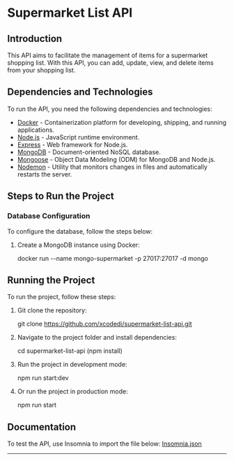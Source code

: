 # Supermarket List API

## Introduction

This API aims to facilitate the management of items for a supermarket shopping list. With this API, you can add, update, view, and delete items from your shopping list.

## Dependencies and Technologies

To run the API, you need the following dependencies and technologies:

- [Docker](https://www.docker.com) - Containerization platform for developing, shipping, and running applications.
- [Node.js](https://nodejs.org) - JavaScript runtime environment.
- [Express](https://expressjs.com) - Web framework for Node.js.
- [MongoDB](https://www.mongodb.com) - Document-oriented NoSQL database.
- [Mongoose](https://mongoosejs.com) - Object Data Modeling (ODM) for MongoDB and Node.js.
- [Nodemon](https://nodemon.io) - Utility that monitors changes in files and automatically restarts the server.

## Steps to Run the Project

### Database Configuration

To configure the database, follow the steps below:

1. Create a MongoDB instance using Docker:

   docker run --name mongo-supermarket -p 27017:27017 -d mongo

## Running the Project

To run the project, follow these steps:

1. Git clone the repository:

   git clone https://github.com/xcodedi/supermarket-list-api.git

2. Navigate to the project folder and install dependencies:

   cd supermarket-list-api
   (npm install)

3. Run the project in development mode:

   npm run start:dev

4. Or run the project in production mode:

   npm run start

## Documentation

To test the API, use Insomnia to import the file below:
[Insomnia.json](https://github.com/xcodedi/supermarket-list-api/blob/main/Insomnia.json)

---

